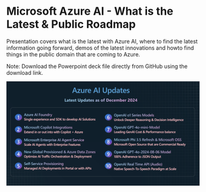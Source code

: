 # Microsoft Azure AI - What is the Latest & Public Roadmap

Presentation covers what is the latest with Azure AI, where to find the latest information going forward, demos of the latest innovations and howto find things in the public domain that are coming to Azure.  

Note: Download the Powerpoint deck file directly from GitHub using the download link. 

![One Pager](https://raw.githubusercontent.com/bartczernicki/ArtificialIntelligence-Presentations/refs/heads/master/GenAI/WhatisTheLatestFutureRoadmap/WhatIsNew-December2024.png)
